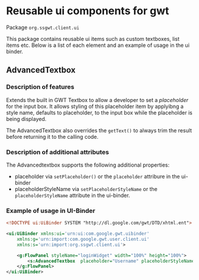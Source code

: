 # Reusable ui components for gwt
Package `org.ssgwt.client.ui`

This package contains reusable ui items such as custom textboxes, list items etc. Below is a list of each element and an example of usage in the ui binder.

## AdvancedTextbox

### Description of features

Extends the built in GWT Textbox to allow a developer to set a *placeholder* for the input box. It allows styling of this placeholder item by applyibng a style name, defaults to placeholder, to the input box while the placeholder is being displayed.

The AdvancedTextbox also overrides the `getText()` to always trim the result before returning it to the calling code.

### Description of additional attributes

The Advancedtextbox supports the following additional properties:
 * placeholder via `setPlaceholder()` or the `placeholder` attribure in the ui-binder
 * placeholderStyleName via `setPlaceholderStyleName` or the `placeholderStyleName` attribute in the ui-binder.

### Example of usage in UI-Binder

```xml
<!DOCTYPE ui:UiBinder SYSTEM "http://dl.google.com/gwt/DTD/xhtml.ent">

<ui:UiBinder xmlns:ui='urn:ui:com.google.gwt.uibinder'
	xmlns:g='urn:import:com.google.gwt.user.client.ui'
	xmlns:s='urn:import:org.ssgwt.client.ui'>

	<g:FlowPanel styleName="loginWidget" width="100%" height="100%">
		<s:AdvancedTextbox  placeholder="Username" placeholderStyleName="placeholder" />
	</g:FlowPanel>
</ui:UiBinder>

```
